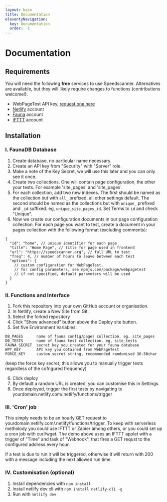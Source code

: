 ```yaml
---
layout: base
title: Documentation
eleventyNavigation:
  key: Documentation
  order: -1
---
```

# Documentation

## Requirements

You will need the following **free** services to use Speedscanner. Alternatives are available, but they will likely require changes to functions (contributions welcome!).

- WebPageTest API key, [request one here](https://www.webpagetest.org/getkey.php)
- [Netlify](https://www.netlify.com/) account
- [Fauna](https://fauna.com/) account
- [IFTTT](https://ifttt.com/) account

## Installation

### I. FaunaDB Database

1. Create database, no particular name necessary.
2. Create an API key from "Security" with "Server" role.
3. Make a note of the Key Secret, we will use this later and you can only see it once.
4. Create two collections. One will contain page configuration, the other your tests. For example 'site_pages' and 'site_pages'.
5. For each collection, add two new indexes. The first should be named as the collection but with `all_` prefixed, all other settings default. The second should be named as the collections but with `unique_` prefixed and `_id` suffixed. eg, `unique_site_pages_id`. Set Terms to `id` and check "Unique".
6. Now we create our configuration documents in our page configuration collection. For each page you want to test, create a document in your pages collection with the following format (excluding comments):
```
{
  "id": "home", // unique identifier for each page
  "title": "Home Page", // title for page used in frontend
  "url": "https://speedscanner.org", // full URL to test
  "freq": 4, // number of hours to leave between each test
  "options": {
    // custom configuration for WebPageTest.
    // for config parameters, see npmjs.com/package/webpagetest
    // if not specified, default parameters will be used
  }
}
```

### II. Functions and Interface

1. Fork this repository into your own GitHub account or organisation.
2. In Netlify, create a New Site from Git.
3. Select the forked repository
4. Click "Show advanced" button above the Deploy site button.
5. Set five Environment Variables:
```
DB_PAGES      name of fauna config/pages collection. eg, site_pages
DB_TESTS      name of fauna test collection. eg, site_tests
FAUNA_SECRET  secret key you created for your fauna database
WPT_KEY       API key you obtained from WebPageTest
FORCE_KEY     custom secret string, recommended randomised 30-50char
```
(keep the force key secret, this allows you to manually trigger tests regardless of the cofngured frequency)

6. Click deploy
7. By default a random URL is created, you can customise this in Settings.
8. Once deployed, trigger the first tests by navigating to yourdomain.netlify.com/.netlify/functions/trigger

### III. 'Cron' job

This simply needs to be an hourly GET request to yourdomain.netlify.com/.netlify/functions/trigger. To keep with serverless metholody you could use IFTTT or Zapier among others, or you could set up a cron job with curl/wget. The demo above uses an IFTTT applet with a trigger of "Time" and task of "Webhook", that fires a GET requst to the configured address every hour.

If a test is due to run it will be triggered, otherwise it will return with 200 with a message including the next allowed run time.

### IV. Customisation (optional)

1. Install dependencies with `npm install`
2. Install netlify dev cli with ```npm install netlify-cli -g```
3. Run with ```netlify dev```
